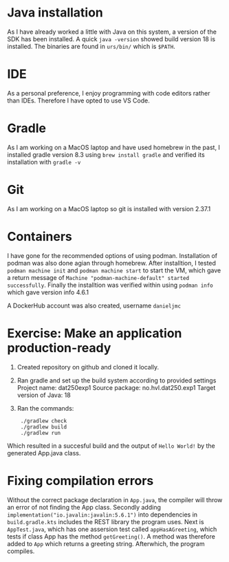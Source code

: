 # Java installation
As I have already worked a little with Java on this system, a version of the SDK has been installed. A quick `java -version` showed build version 18 is installed. The binaries are found in `urs/bin/` which is `$PATH`.

# IDE
As a personal preference, I enjoy programming with code editors rather than IDEs. Therefore I have opted to use VS Code.

# Gradle
As I am working on a MacOS laptop and have used homebrew in the past, I installed gradle version 8.3 using `brew install gradle` and verified its installation with `gradle -v`

# Git
As I am working on a MacOS laptop so git is installed with version 2.37.1

# Containers
I have gone for the recommended options of using podman. Installation of podman was also done agian through homebrew. After installtion, I tested `podman machine init` and `podman machine start` to start the VM, which gave a return message of `Machine "podman-machine-default" started successfully`.
Finally the installtion was verified within using `podman info` which gave version info 4.6.1

A DockerHub account was also created, username `danieljmc`

# Exercise: Make an application production-ready

1) Created repository on github and cloned it locally.
2) Ran gradle and set up the build system according to provided settings
		Project name: dat250exp1
		Source package: no.hvl.dat250.exp1
		Target version of Java: 18
3) Ran the commands:

		./gradlew check
		./gradlew build
		./gradlew run 
Which resulted in a succesful build and the output of `Hello World!` by the generated App.java class.

# Fixing compilation errors
Without the correct package declaration in `App.java`, the compiler will throw an error of not finding the App class. Secondly adding `implementation("io.javalin:javalin:5.6.1")` into dependencies in `build.gradle.kts` includes the REST library the program uses. Next is `AppTest.java`, which has one assersion test called `appHasAGreeting`, which tests if class App has the method `getGreeting()`. A method was therefore added to `App` which returns a greeting string. Afterwhich, the program compiles.